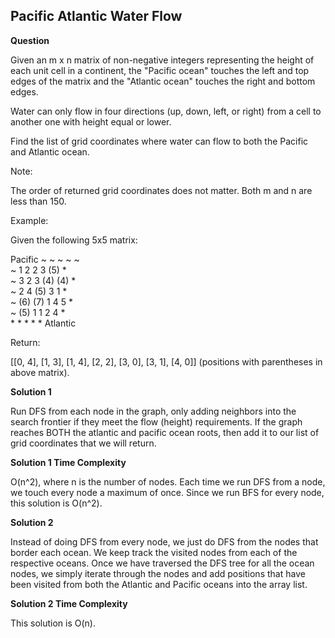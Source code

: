 <h2>Pacific Atlantic Water Flow</h2>

**Question**

Given an m x n matrix of non-negative integers representing the height of each unit cell in a continent, the "Pacific ocean" touches the left and top edges of the matrix and the "Atlantic ocean" touches the right and bottom edges.

Water can only flow in four directions (up, down, left, or right) from a cell to another one with height equal or lower.

Find the list of grid coordinates where water can flow to both the Pacific and Atlantic ocean.

Note:

The order of returned grid coordinates does not matter.
Both m and n are less than 150.

Example:

Given the following 5x5 matrix:

  Pacific ~   ~   ~   ~   ~  
       ~  1   2   2   3  (5) *  
       ~  3   2   3  (4) (4) *  
       ~  2   4  (5)  3   1  *  
       ~ (6) (7)  1   4   5  *  
       ~ (5)  1   1   2   4  *  
          *   *   *   *   * Atlantic  

Return:

[[0, 4], [1, 3], [1, 4], [2, 2], [3, 0], [3, 1], [4, 0]] (positions with parentheses in above matrix).

**Solution 1**

Run DFS from each node in the graph, only adding neighbors into the search frontier if they meet the flow (height) requirements. If the graph reaches BOTH the atlantic and pacific ocean roots, then add it to our list of grid coordinates that we will return.

**Solution 1 Time Complexity**

O(n^2), where n is the number of nodes. Each time we run DFS from a node, we touch every node a maximum of once. Since we run BFS for every node, this solution is O(n^2).

**Solution 2**

Instead of doing DFS from every node, we just do DFS from the nodes that border each ocean. We keep track the visited nodes from each of the respective oceans. Once we have traversed the DFS tree for all the ocean nodes, we simply iterate through the nodes and add positions that have been visited from both the Atlantic and Pacific oceans into the array list.

**Solution 2 Time Complexity**

This solution is O(n).
